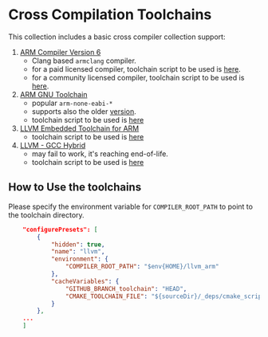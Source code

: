 # Cross Compilation Toolchains

This collection includes a basic cross compiler collection support:
1. [ARM Compiler Version 6](https://developer.arm.com/Tools%20and%20Software/Arm%20Compiler%20for%20Embedded)
    * Clang based `armclang` compiler.
    * for a paid licensed compiler, toolchain script to be used is [here](./armclang.cmake).
    * for a community licensed compiler, toolchain script to be used is [here](./armclang-community.cmake).
2. [ARM GNU Toolchain](https://developer.arm.com/Tools%20and%20Software/GNU%20Toolchain)
    * popular `arm-none-eabi-*`
    * supports also the older [version](https://developer.arm.com/downloads/-/gnu-rm).
    * toolchain script to be used is [here](./arm-none-eabi-gcc.cmake)
3. [LLVM Embedded Toolchain for ARM](https://github.com/ARM-software/LLVM-embedded-toolchain-for-Arm)
    * toolchain script to be used is [here](./llvm-clang-arm.cmake)
4. [LLVM - GCC Hybrid](https://interrupt.memfault.com/blog/arm-cortexm-with-llvm-clang#update-clang-baremetal)
    * may fail to work, it's reaching end-of-life.
    * toolchain script to be used is [here](./llvm-clang-gcc.cmake)
## How to Use the toolchains
Please specify the environment variable for `COMPILER_ROOT_PATH` to point to the toolchain directory.
```json
    "configurePresets": [
        {
            "hidden": true,
            "name": "llvm",
            "environment": {
                "COMPILER_ROOT_PATH": "$env{HOME}/llvm_arm"
            },
            "cacheVariables": {
                "GITHUB_BRANCH_toolchain": "HEAD",
                "CMAKE_TOOLCHAIN_FILE": "${sourceDir}/_deps/cmake_scripts-src/toolchains/llvm_clang_arm.cmake"
            }
        },
    ...
    ]
```
